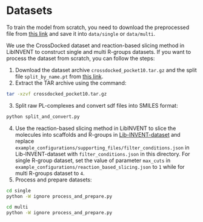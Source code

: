 # Datasets

To train the model from scratch, you need to download the preprocessed file from [this link]() and save it into `data/single` or `data/multi`.

We use the CrossDocked dataset and reaction-based slicing method in LibINVENT to construct single and multi R-groups datasets. If you want to process the dataset from scratch, you can follow the steps:

1. Download the dataset archive `crossdocked_pocket10.tar.gz` and the split file `split_by_name.pt` from [this link](https://drive.google.com/drive/folders/1CzwxmTpjbrt83z_wBzcQncq84OVDPurM).
2. Extract the TAR archive using the command: 
```bash
tar -xzvf crossdocked_pocket10.tar.gz
```
3. Split raw PL-complexes and convert sdf files into SMILES format:
```bash
python split_and_convert.py
```
4. Use the reaction-based slicing method in LibINVENT to slice the molecules into scaffolds and R-groups in [Lib-INVENT-dataset](https://github.com/MolecularAI/Lib-INVENT-dataset) and replace `example_configurations/supporting_files/filter_conditions.json` in Lib-INVENT-dataset with `filter_conditions.json` in this directory.
For single R-group dataset, set the value of parameter `max_cuts` in `example_configurations/reaction_based_slicing.json` to `1` while for multi R-groups dataset to `4`.
5. Process and prepare datasets:
```bash
cd single
python -W ignore process_and_prepare.py
```
```bash
cd multi
python -W ignore process_and_prepare.py
```